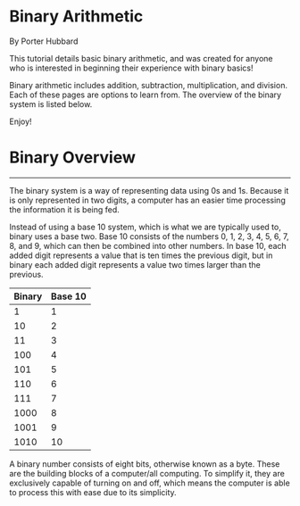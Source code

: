 # Binary Arithmetic

By Porter Hubbard

This tutorial details basic binary arithmetic, and was created for anyone who is interested in beginning their experience with binary basics! 

Binary arithmetic includes addition, subtraction, multiplication, and division. Each of these pages are options to learn from. The overview of the binary system is listed below. 

Enjoy!

# Binary Overview  
---
The binary system is a way of representing data using 0s and 1s. Because it is only represented in two digits, a computer has an easier time processing the information it is being fed. 

Instead of using a base 10 system, which is what we are typically used to, binary uses a base two. Base 10 consists of the numbers 0, 1, 2, 3, 4, 5, 6, 7, 8, and 9, which can then be combined into other numbers. In base 10, each added digit represents a value that is ten times the previous digit, but in binary each added digit represents a value two times larger than the previous. 

| Binary | Base 10 |
| ------ | --------|
| 1 | 1 | 
|10 | 2 | 
| 11 | 3 | 
| 100 | 4 |
|101|5|
|110|6|
|111|7|
|1000|8|
|1001|9|
|1010|10|



A binary number consists of eight bits, otherwise known as a byte. These are the building blocks of a computer/all computing. To simplify it, they are exclusively capable of turning on and off, which means the computer is able to process this with ease due to its simplicity. 
 
